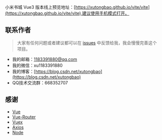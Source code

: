 
小米书城 Vue3 版本线上预览地址：[https://xutongbao.github.io/vite/vite](https://xutongbao.github.io/vite/vite),建议使用手机模式打开。

## 联系作者

> 大家有任何问题或者建议都可以在 [issues](https://github.com/xutongbao/xutongbao.github.io/issues) 中反馈给我，我会慢慢完善这个项目。

- 我的邮箱：1183391880@qq.com
- 我的微信：xu1183391880
- 我的博客：[https://blog.csdn.net/xutongbao](https://blog.csdn.net/xutongbao)
- QQ技术交流群：668352707

## 感谢

- [Vue](https://github.com/vuejs/vue)
- [Vue-Router](https://github.com/vuejs/vue-router-next)
- [Vuex](https://github.com/vuejs/vuex/tree/4.0)
- [Axios](https://github.com/axios/axios)
- [Node](https://github.com/nodejs/node)